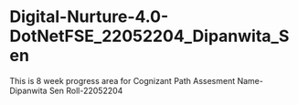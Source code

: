 # Digital-Nurture-4.0-DotNetFSE_22052204_Dipanwita_Sen
This is 8 week progress area for Cognizant Path Assesment
Name-Dipanwita Sen
Roll-22052204
